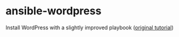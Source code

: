 # ansible-wordpress

Install WordPress with a slightly improved playbook ([original tutorial](https://www.digitalocean.com/community/tutorials/how-to-automate-installing-wordpress-on-ubuntu-14-04-using-ansible]))


